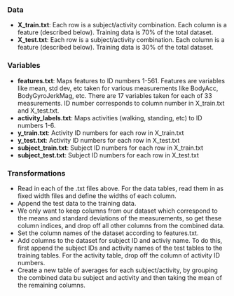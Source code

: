 ### Data

-   **X\_train.txt**: Each row is a subject/activity combination. Each
    column is a feature (described below). Training data is 70% of the
    total dataset.
-   **X\_test.txt**: Each row is a subject/activity combination. Each
    column is a feature (described below). Training data is 30% of the
    total dataset.

### Variables

-   **features.txt**: Maps features to ID numbers 1-561. Features are
    variables like mean, std dev, etc taken for various measurements
    like BodyAcc, BodyGyroJerkMag, etc. There are 17 variables taken for
    each of 33 measurements. ID number corresponds to column number in
    X\_train.txt and X\_test.txt.
-   **activity\_labels.txt**: Maps activities (walking, standing, etc)
    to ID numbers 1-6.
-   **y\_train.txt**: Activity ID numbers for each row in X\_train.txt
-   **y\_test.txt**: Activity ID numbers for each row in X\_test.txt
-   **subject\_train.txt**: Subject ID numbers for each row in
    X\_train.txt
-   **subject\_test.txt**: Subject ID numbers for each row in
    X\_test.txt

### Transformations

-   Read in each of the .txt files above. For the data tables, read them
    in as fixed width files and define the widths of each column.
-   Append the test data to the training data.
-   We only want to keep columns from our dataset which correspond to
    the means and standard deviations of the measurements, so get these
    column indices, and drop off all other columns from the combined
    data.
-   Set the column names of the dataset according to features.txt.
-   Add columns to the dataset for subject ID and activiy name. To do
    this, first append the subject IDs and activity names of the test
    tables to the training tables. For the activity table, drop off the
    column of activity ID numbers.
-   Create a new table of averages for each subject/activity, by
    grouping the combined data bu subject and activity and then taking
    the mean of the remaining columns.
